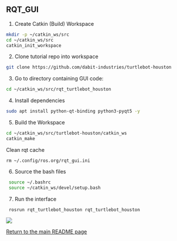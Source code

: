 ## RQT_GUI

1. Create Catkin (Build) Workspace
```bash
mkdir -p ~/catkin_ws/src
cd ~/catkin_ws/src
catkin_init_workspace
```
2. Clone tutorial repo into workspace
```bash
git clone https://github.com/dabit-industries/turtlebot-houston
```
3. Go to directory containing GUI code:
```bash
cd ~/catkin_ws/src/rqt_turtlebot_houston
```

4. Install dependencies
```bash
sudo apt install python-qt-binding python3-pyqt5 -y
```
5. Build the Workspace
```bash
cd ~/catkin_ws/src/turtlebot-houston/catkin_ws
catkin_make
```
Clean rqt cache
```
rm ~/.config/ros.org/rqt_gui.ini
```
6. Source the bash files
```bash
 source ~/.bashrc
 source ~/catkin_ws/devel/setup.bash
 ```
7. Run the interface
```bash
 rosrun rqt_turtlebot_houston rqt_turtlebot_houston
```

![](Resources/00-turtlebot_houston_gui.gif)
 

[Return to the main README page](/README.md)
